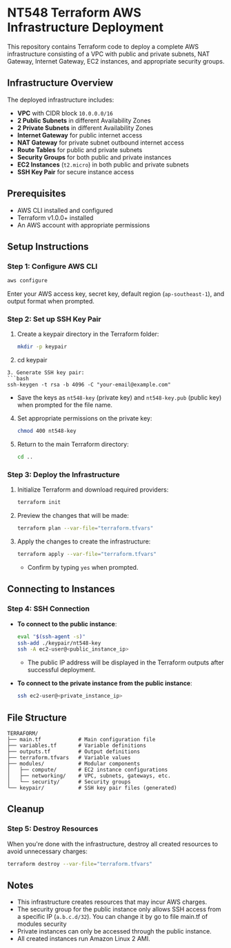 # NT548 Terraform AWS Infrastructure Deployment

This repository contains Terraform code to deploy a complete AWS infrastructure consisting of a VPC with public and private subnets, NAT Gateway, Internet Gateway, EC2 instances, and appropriate security groups.

## Infrastructure Overview

The deployed infrastructure includes:

- **VPC** with CIDR block `10.0.0.0/16`
- **2 Public Subnets** in different Availability Zones
- **2 Private Subnets** in different Availability Zones
- **Internet Gateway** for public internet access
- **NAT Gateway** for private subnet outbound internet access
- **Route Tables** for public and private subnets
- **Security Groups** for both public and private instances
- **EC2 Instances** (`t2.micro`) in both public and private subnets
- **SSH Key Pair** for secure instance access

## Prerequisites

- AWS CLI installed and configured
- Terraform v1.0.0+ installed
- An AWS account with appropriate permissions

## Setup Instructions

### Step 1: Configure AWS CLI

```bash
aws configure
```

Enter your AWS access key, secret key, default region (`ap-southeast-1`), and output format when prompted.

### Step 2: Set up SSH Key Pair

1. Create a keypair directory in the Terraform folder:
   ```bash
   mkdir -p keypair
2.   cd keypair
   ```
3. Generate SSH key pair:
   ```bash
   ssh-keygen -t rsa -b 4096 -C "your-email@example.com"
   ```
   - Save the keys as `nt548-key` (private key) and `nt548-key.pub` (public key) when prompted for the file name.
4. Set appropriate permissions on the private key:
   ```bash
   chmod 400 nt548-key
   ```
5. Return to the main Terraform directory:
   ```bash
   cd ..
   ```

### Step 3: Deploy the Infrastructure

1. Initialize Terraform and download required providers:
   ```bash
   terraform init
   ```
2. Preview the changes that will be made:
   ```bash
   terraform plan --var-file="terraform.tfvars"
   ```
3. Apply the changes to create the infrastructure:
   ```bash
   terraform apply --var-file="terraform.tfvars"
   ```
   - Confirm by typing `yes` when prompted.

## Connecting to Instances

### Step 4: SSH Connection

- **To connect to the public instance**:
  ```bash
  eval "$(ssh-agent -s)"
  ssh-add ./keypair/nt548-key
  ssh -A ec2-user@<public_instance_ip>
  ```
  - The public IP address will be displayed in the Terraform outputs after successful deployment.

- **To connect to the private instance from the public instance**:
  ```bash
  ssh ec2-user@<private_instance_ip>
  ```

## File Structure

```
TERRAFORM/
├── main.tf            # Main configuration file
├── variables.tf       # Variable definitions
├── outputs.tf         # Output definitions
├── terraform.tfvars   # Variable values
├── modules/           # Modular components
│   ├── compute/       # EC2 instance configurations
│   ├── networking/    # VPC, subnets, gateways, etc.
│   └── security/      # Security groups
└── keypair/           # SSH key pair files (generated)
```

## Cleanup

### Step 5: Destroy Resources

When you're done with the infrastructure, destroy all created resources to avoid unnecessary charges:
```bash
terraform destroy --var-file="terraform.tfvars"
```  

## Notes

- This infrastructure creates resources that may incur AWS charges.
- The security group for the public instance only allows SSH access from a specific IP (`a.b.c.d/32`). You can change it by go to file main.tf of modules security
- Private instances can only be accessed through the public instance.
- All created instances run Amazon Linux 2 AMI.
